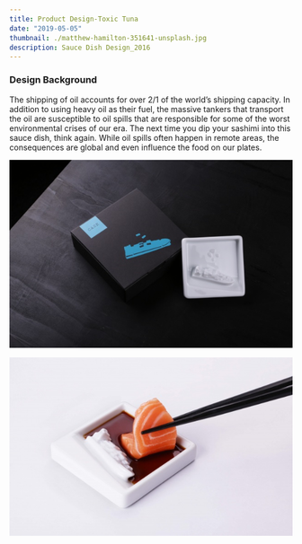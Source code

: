 ```yaml
---
title: Product Design-Toxic Tuna
date: "2019-05-05"
thumbnail: ./matthew-hamilton-351641-unsplash.jpg
description: Sauce Dish Design_2016
---
```

### Design Background

The shipping of oil accounts for over 2/1 of the world’s shipping capacity. In addition to using heavy oil as their fuel, the massive tankers that transport the oil are susceptible to oil spills that are
responsible for some of the worst environmental crises of our era. The next time you dip your sashimi into this sauce dish, think again. While oil spills often happen in remote areas, the consequences
are global and even influence the food on our plates.

![Clean lines](./clem-onojeghuo-207792-unsplash.jpg)

![Clean lines](./mitch-lensink-588486-unsplash.jpg)

